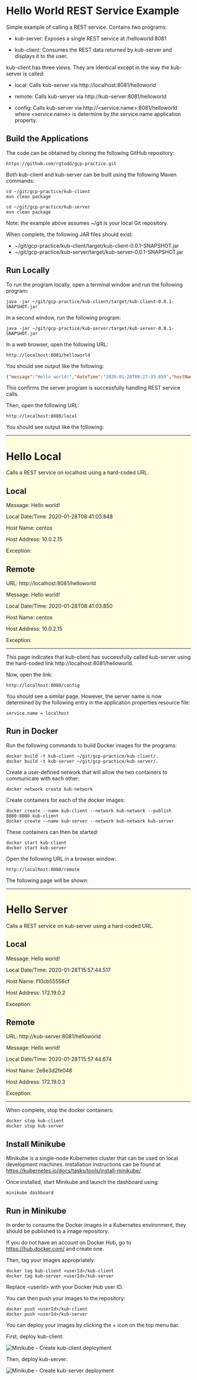 # Hello World REST Service Example

Simple example of calling a REST service.  Contains two programs:

* kub-server: Exposes a single REST service at /helloworld:8081

* kub-client: Consumes the REST data returned by kub-server and displays it to the user.

kub-client has three views.  They are identical except in the way the kub-server is called:

* local: Calls kub-server via http://localhost:8081/helloworld

* remote: Calls kub-server via http://kub-server:8081/helloworld

* config: Calls kub-server via http://<service.name>:8081/helloworld where <service.name> is determine by the service.name application property. 

## Build the Applications

The code can be obtained by cloning the following GitHub repository:

```
https://github.com/rgtodd/gcp-practice.git
```

Both kub-client and kub-server can be built using the following Maven commands:

```
cd ~/git/gcp-practice/kub-client
mvn clean package 

cd ~/git/gcp-practice/kub-server
mvn clean package
```

Note: the example above assumes ~/git is your local Git repository.

When complete, the following JAR files should exist:

* ~/git/gcp-practice/kub-client/target/kub-client-0.0.1-SNAPSHOT.jar
* ~/git/gcp-practice/kub-server/target/kub-server-0.0.1-SNAPSHOT.jar

## Run Locally

To run the program locally, open a terminal window and run the following program:

```
java -jar ~/git/gcp-practice/kub-client/target/kub-client-0.0.1-SNAPSHOT.jar
```

In a second window, run the following program:

```
java -jar ~/git/gcp-practice/kub-server/target/kub-server-0.0.1-SNAPSHOT.jar
```

In a web browser, open the following URL:

```
http://localhost:8081/helloworld
```

You should see output like the following:

```json
{"message":"Hello world!","dateTime":"2020-01-28T08:27:33.859","hostName":"centos","hostAddress":"10.0.2.15","exception":null}
```

This confirms the server program is successfully handling REST service calls.

Then, open the following URL:

```
http://localhost:8080/local
```

You should see output like the following:

<div style="background-color:lightyellow">
<hr>
	<h1>Hello Local</h1>
	<p>Calls a REST service on localhost using a hard-coded URL.</p><h2>Local</h2>
	<p>
		Message: <span>Hello world!</span>
	</p><p>
		Local Date/Time: <span>2020-01-28T08:41:03.848</span>
	</p><p>
		Host Name: <span>centos</span>
	</p><p>
		Host Address: <span>10.0.2.15</span>
	</p><p>
		Exception: <span></span>
	</p><h2>Remote</h2>
	<p>
		URL: <span>http://localhost:8081/helloworld</span>
	</p><p>
		Message: <span>Hello world!</span>
	</p><p>
		Local Date/Time: <span>2020-01-28T08:41:03.850</span>
	</p><p>
		Host Name: <span>centos</span>
	</p><p>
		Host Address: <span>10.0.2.15</span>
	</p><p>
		Exception: <span></span>
</p>
<hr>
</div>

This page indicates that kub-client has successfully called kub-server using the hard-coded link http://localhost:8081/helloworld.

Now, open the link:

```
http://localhost:8080/config
```

You should see a similar page.  However, the server name is now determined by the following entry in the application.properties resource file:

```
service.name = localhost
```

## Run in Docker

Run the following commands to build Docker images for the programs:

```
docker build -t kub-client ~/git/gcp-practice/kub-client/.
docker build -t kub-server ~/git/gcp-practice/kub-server/.
```

Create a user-defined network that will allow the two containers to communicate with each other:

```
docker network create kub-network
```

Create containers for each of the docker images:

```
docker create --name kub-client --network kub-network --publish 8080:8080 kub-client
docker create --name kub-server --network kub-network kub-server
```

These containers can then be started:

```
docker start kub-client
docker start kub-server
```

Open the following URL in a browser window:

```
http://localhost:8080/remote
```

The following page will be shown:

<div style="background-color:lightyellow">
<hr>
	<h1>Hello Server</h1>
	<p>Calls a REST service on kub-server using a hard-coded URL.</p><h2>Local</h2>
	<p>
		Message: <span>Hello world!</span>
	</p><p>
		Local Date/Time: <span>2020-01-28T15:57:44.517</span>
	</p><p>
		Host Name: <span>f10cb55556cf</span>
	</p><p>
		Host Address: <span>172.19.0.2</span>
	</p><p>
		Exception: <span></span>
	</p><h2>Remote</h2>
	<p>
		URL: <span>http://kub-server:8081/helloworld</span>
	</p><p>
		Message: <span>Hello world!</span>
	</p><p>
		Local Date/Time: <span>2020-01-28T15:57:44.674</span>
	</p><p>
		Host Name: <span>2e8e3d2fe048</span>
	</p><p>
		Host Address: <span>172.19.0.3</span>
	</p><p>
		Exception: <span></span>
</p>
<hr>
</div>

When complete, stop the docker containers:

```
docker stop kub-client
docker stop kub-server
```

## Install Minikube

Minikube is a single-node Kubernetes cluster that can be used on local development machines.  Installation instructions can be found at https://kubernetes.io/docs/tasks/tools/install-minikube/.

Once installed, start Minikube and launch the dashboard using:

```
minikube dashboard
```

## Run in Minikube

In order to consume the Docker images in a Kubernetes environment, they should be published to a image repository.

If you do not have an account on Docker Hub, go to https://hub.docker.com/ and create one.
 
Then, tag your images appropriately:

```
docker tag kub-client <userId>/kub-client
docker tag kub-server <userId>/kub-server

```

Replace &lt;userId&gt; with your Docker Hub user ID.

You can then push your images to the repository:

```
docker push <userId>/kub-client
docker push <userId>/kub-server
```

You can deploy your images by clicking the + icon on the top menu bar.

First, deploy kub-client:

![Minikube - Create kub-client deployment](minikube-kub-client.png)

Then, deploy kub-server:

![Minikube - Create kub-server deployment](minikube-kub-server.png)